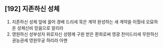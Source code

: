 ## [192] 지존하신 성체

1) 지존하신 성체 앞에 꿇어 경배 드리세 묵은 계약 완성하는 새 계약을 이뤘네 오묘하온 성체신비 믿음으로 알리라  
2) 영원하신 성부성자 위로자신 성령께 구원 받은 환희로써 영광 찬미드리세 무한하신 권능권세 영원무궁 하리라 아멘
